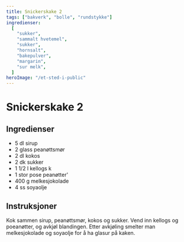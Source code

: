 ```yaml
---
title: Snickerskake 2
tags: ["bakverk", "bolle", "rundstykke"]
ingredienser:
  [
    "sukker",
    "sammalt hvetemel",
    "sukker",
    "hornsalt",
    "bakepulver",
    "margarin",
    "sur melk",
  ]
heroImage: "/et-sted-i-public"
---
```


# Snickerskake 2

## Ingredienser

- 5 dl sirup
- 2 glass peanøttsmør
- 2 dl kokos
- 2 dk sukker
- 1 1/2 l kellogs k
- 1 stor pose peanøtter'
- 400 g melkesjokolade
- 4 ss soyaolje

## Instruksjoner

Kok sammen sirup, peanøttsmør, kokos og sukker. Vend inn kellogs og poeanøtter, og avkjøl blandingen. Etter avkjøling smelter man melkesjokolade og soyaolje for å ha glasur på kaken.
